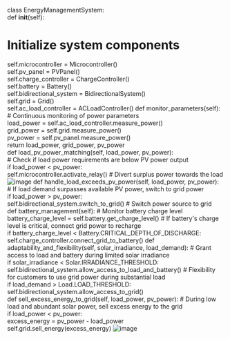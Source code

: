class EnergyManagementSystem:   
def __init__(self): 
 # Initialize system components      
 self.microcontroller = Microcontroller()     
 self.pv_panel = PVPanel()    
 self.charge_controller = ChargeController()    
 self.battery = Battery()   
 self.bidirectional_system = BidirectionalSystem()   
 self.grid = Grid()    
 self.ac_load_controller = ACLoadController()
def monitor_parameters(self):       # Continuous monitoring of power parameters       
    load_power = self.ac_load_controller.measure_power()       
    grid_power = self.grid.measure_power()       
    pv_power = self.pv_panel.measure_power()       
    return load_power, grid_power, pv_power   
    def load_pv_power_matching(self, load_power, pv_power):      
           # Check if load power requirements are below PV power output      
         if load_power < pv_power:           
               self.microcontroller.activate_relay()  # Divert surplus power towards the load
![image](https://github.com/venkyjd/Grid/assets/100828679/ca25c131-0a10-4218-b592-e484c3132396)
def handle_load_exceeds_pv_power(self, load_power, pv_power):    
       # If load demand surpasses available PV power, switch to grid power        
     if load_power > pv_power:            
             self.bidirectional_system.switch_to_grid()  # Switch power source to grid   
 def battery_management(self):        # Monitor battery charge level        
        battery_charge_level = self.battery.get_charge_level()        # If battery's charge level is critical, connect grid power to recharge       
            if battery_charge_level < Battery.CRITICAL_DEPTH_OF_DISCHARGE:
                                self.charge_controller.connect_grid_to_battery()
def adaptability_and_flexibility(self, solar_irradiance, load_demand):        # Grant access to load and battery during limited solar irradiance       
     if solar_irradiance < Solar.IRRADIANCE_THRESHOLD:       
                    self.bidirectional_system.allow_access_to_load_and_battery()        # Flexibility for customers to use grid power during substantial load        
      if load_demand > Load.LOAD_THRESHOLD:  
          self.bidirectional_system.allow_access_to_grid()   
 def sell_excess_energy_to_grid(self, load_power, pv_power):        # During low load and abundant solar power, sell excess energy to the grid     
      if load_power < pv_power:           
                excess_energy = pv_power - load_power     
                self.grid.sell_energy(excess_energy)
![image](https://github.com/venkyjd/Grid/assets/100828679/62a9178a-5854-473f-8a35-4c1609c0e524)

